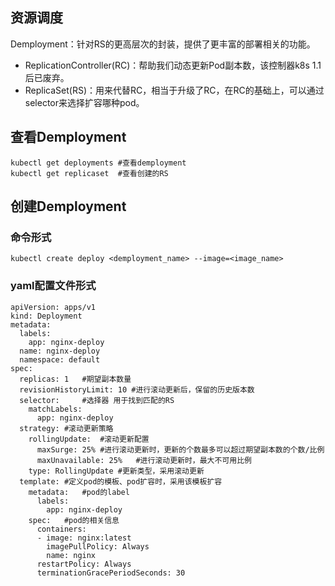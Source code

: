 ## 资源调度

Demployment：针对RS的更高层次的封装，提供了更丰富的部署相关的功能。

* ReplicationController(RC)：帮助我们动态更新Pod副本数，该控制器k8s 1.1后已废弃。
* ReplicaSet(RS)：用来代替RC，相当于升级了RC，在RC的基础上，可以通过selector来选择扩容哪种pod。

## 查看Demployment

```
kubectl get deployments #查看demployment
kubectl get replicaset	#查看创建的RS
```

## 创建Demployment

### 命令形式

```
kubectl create deploy <demployment_name> --image=<image_name>
```

### yaml配置文件形式

```
apiVersion: apps/v1
kind: Deployment
metadata:
  labels:
    app: nginx-deploy
  name: nginx-deploy
  namespace: default
spec:
  replicas: 1	#期望副本数量
  revisionHistoryLimit: 10 #进行滚动更新后，保留的历史版本数
  selector:		#选择器 用于找到匹配的RS
    matchLabels:
      app: nginx-deploy
  strategy:	#滚动更新策略
    rollingUpdate:	#滚动更新配置
      maxSurge: 25% #进行滚动更新时，更新的个数最多可以超过期望副本数的个数/比例
      maxUnavailable: 25%	#进行滚动更新时，最大不可用比例
    type: RollingUpdate #更新类型，采用滚动更新
  template: #定义pod的模板、pod扩容时，采用该模板扩容
    metadata:	#pod的label
      labels:
        app: nginx-deploy
    spec:	#pod的相关信息
      containers:
      - image: nginx:latest
        imagePullPolicy: Always
        name: nginx              
      restartPolicy: Always
      terminationGracePeriodSeconds: 30

```

